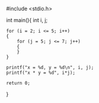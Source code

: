 #include <stdio.h>

int main(){
    int i, j;

    for (i = 2; i <= 5; i++)
    {
        for (j = 5; j <= 7; j++)
        {
        }
    }
    
    printf("x = %d, y = %d\n", i, j);
    printf("x * y = %d", i*j);

    return 0;
}
